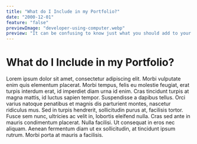 ```yaml
---
title: "What do I Include in my Portfolio?"
date: "2000-12-01"
feature: "false"
previewImage: "developer-using-computer.webp"
preview: "It can be confusing to know just what you should add to your portfolio. Here's what I would recommend."
---
```


# What do I Include in my Portfolio?

Lorem ipsum dolor sit amet, consectetur adipiscing elit. Morbi vulputate enim quis elementum placerat. Morbi tempus, felis eu molestie feugiat, erat turpis interdum erat, id imperdiet diam urna id enim. Cras tincidunt turpis at magna mattis, id luctus sapien tempor. Suspendisse a dapibus tellus. Orci varius natoque penatibus et magnis dis parturient montes, nascetur ridiculus mus. Sed in turpis hendrerit, sollicitudin purus at, facilisis tortor. Fusce sem nunc, ultricies ac velit in, lobortis eleifend nulla. Cras sed ante in mauris condimentum placerat. Nulla facilisi. Ut consequat in eros nec aliquam. Aenean fermentum diam ut ex sollicitudin, at tincidunt ipsum rutrum. Morbi porta at mauris a facilisis.

